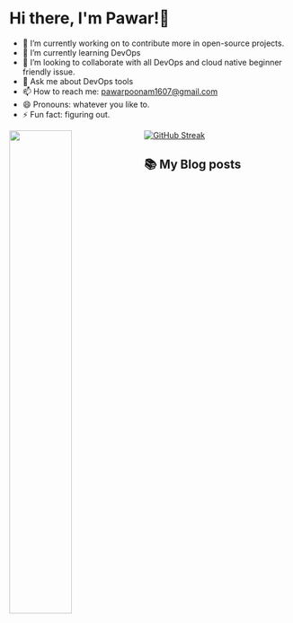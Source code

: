 # Hi there, I'm Pawar!👋
- 🔭 I’m currently working on to contribute more in open-source projects.
- 🌱 I’m currently learning DevOps
- 👯 I’m looking to collaborate with all DevOps and cloud native beginner friendly issue.
- 💬 Ask me about DevOps tools
- 📫 How to reach me: pawarpoonam1607@gmail.com
- 😄 Pronouns: whatever you like to.
- ⚡ Fun fact: figuring out.

[![GitHub Streak](https://streak-stats.demolab.com/?user=Poonam1607)](https://git.io/streak-stats)
<img align="left" width="47%" src="https://github-readme-stats.vercel.app/api?username=Poonam1607&theme=vision-friendly-dark&show_icons=true" />

## 📚 My Blog posts
<!-- BLOG-POST-LIST:START -->
<!-- BLOG-POST-LIST:END -->


